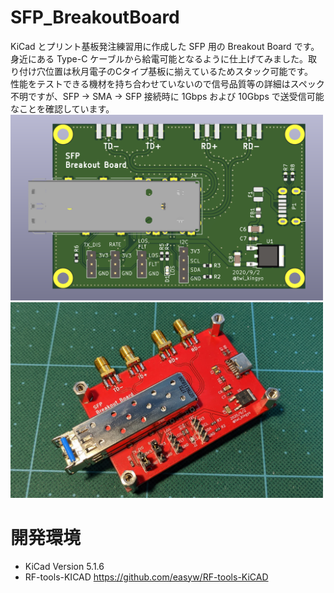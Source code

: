 # SFP_BreakoutBoard
KiCad とプリント基板発注練習用に作成した SFP 用の Breakout Board です。身近にある Type-C ケーブルから給電可能となるように仕上げてみました。取り付け穴位置は秋月電子のCタイプ基板に揃えているためスタック可能です。  
性能をテストできる機材を持ち合わせていないので信号品質等の詳細はスペック不明ですが、SFP → SMA → SFP 接続時に 1Gbps および 10Gbps で送受信可能なことを確認しています。  
<img src="img/fig1.png" width="500">  
<img src="img/fig2.jpg" width="500">  

# 開発環境
- KiCad Version 5.1.6
- RF-tools-KICAD https://github.com/easyw/RF-tools-KiCAD
